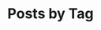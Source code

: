 ---
title: "Posts by Tag"
permalink: /tags/
layout: tags
author_profile: true
sidebar:
- text: "[![GripMatix](/assets/sponsors/MetrixInsight.png)](https://www.gripmatix.com/gripmatix-citrix-sbc-vdi-scom-management-packs)"
- text: "[![NiCE](/assets/sponsors/NiCE-Blog-Ads-350x250-2024.png)](https://www.nice.de/)"
---